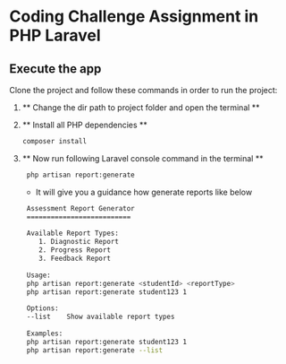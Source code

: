 # Coding Challenge Assignment in PHP Laravel

## Execute the app

Clone the project and follow these commands in order to run the project:

1. ** Change the dir path to project folder and open the terminal **

2. ** Install all PHP dependencies **
     ```bash
    composer install
    ```

3. ** Now run following Laravel console command in the terminal **
    
   ```bash
    php artisan report:generate
    ```
   
   - It will give you a guidance how generate reports like below
   ```bash
    Assessment Report Generator
    ==========================
    
    Available Report Types:
       1. Diagnostic Report
       2. Progress Report
       3. Feedback Report
    
    Usage:
    php artisan report:generate <studentId> <reportType>
    php artisan report:generate student123 1
    
    Options:
    --list    Show available report types
    
    Examples:
    php artisan report:generate student123 1
    php artisan report:generate --list

    ```
